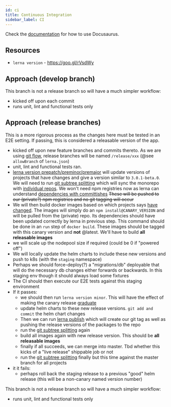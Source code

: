 ```yaml
---
id: ci
title: Continuous Integration
sidebar_label: CI
---
```


Check the [documentation](https://docusaurus.io) for how to use Docusaurus.

## Resources
 - `lerna version` - https://goo.gl/rVsdWy

## Approach (develop branch)

This branch is not a release branch so will have a much simpler workflow:

 - kicked off upon each commit
 - runs unit, lint and functional tests only


## Approach (release branches)

This is a more rigorous process as the changes here must be tested in an E2E setting. If passing, this is considered a releasable version of the app.

 - kicked off upon new feature branches and commits thereto. As we are using [git flow](https://goo.gl/Cby1Nw), release branches will be named `/release/xxx` (@see `allowBranch` of `lerna.json`)
 - unit, lint and functional tests ran.
 - [lerna version prepatch/preminor/premajor](https://goo.gl/XHgD5H) will update versions of projects that have changes and give a version similar to `3.0.1-beta.0`.
We will need to run [git subtree splitting](https://goo.gl/9QoIXB) which will sync the monorepo with [individual repos](https://goo.gl/rNfdXx). We won't need npm registries now as lerna can understand [dependencies with committishes](https://goo.gl/tttf2w) ~~These will be pushed to our (private?) npm registries and no git tagging will occur~~
 - We will then build docker images based on which projects says [have changed](https://goo.gl/c2f737). The images will simply do an `npm install@CANARY_VERSION` and will be pulled from the (private) repo. Its dependencies should have been updated correctly by lerna in previous step. This command should be done in an `run` step of `docker build`. These images should be tagged with this canary version and __not__ @latest. We'll have to build __all releasable images__
 - we will scale up the nodepool size if required (could be 0 if "powered off")
 - We will locally update the helm charts to include these new versions and push to k8s (with the `staging` namespace)
 - Perhaps we should force-deploy(?) a "migrations/db" deployable that will do the necessary db changes either forwards or backwards. In this staging env though it should always load some fixtures
 - The CI should then execute our E2E tests against this staging environment
 - If it passes:
   -  we should then run `lerna version minor`. This will have the effect of making the canary release [graduate](https://goo.gl/dzVgE7)
   - update helm charts to these new release versions. `git add and commit` the helm chart changes
   - Then we can run [lerna publish](https://goo.gl/Ah5W1g) which will create our git tag as well as pushing the release versions of the packages to the repo
   - run the [git subtree splitting](https://goo.gl/9QoIXB) again
   - build all images again with new release version. This should be __all releasable images__
   - finally if all succeeds, we can merge into master. Tbd whether this kicks of a "live release" shippable job or not
   - run the [git subtree splitting](https://goo.gl/9QoIXB) finally but this time against the master branch for all projects
- it it fails:
   - perhaps roll back the staging release to a previous "good" helm release (this will be a non-canary named version number)


This branch is not a release branch so will have a much simpler workflow:

 - runs unit, lint and functional tests only
